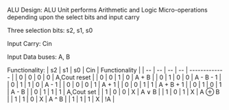  ALU Design: ALU Unit performs Arithmetic and Logic Micro-operations depending upon the select bits and input carry
 
 Three selection bits: s2, s1, s0
 
 Input Carry: Cin
 
 Input Data buses: A, B
 
 
 Functionality:
 | s2 | s1 | s0 | Cin | Functionality |
 | -- | -- | -- | -- | ------------- | 
 | 0  | 0  | 0  | 0  |  A,Cout reset |
 | 0  | 0  | 1  | 0  |  A + B |
 | 0  | 1  | 0  | 0  |  A - B - 1 |
 | 0  | 1  | 1  | 0  |  A - 1 |
 | 0  | 0  | 0  | 1  |  A + 1 |
 | 0  | 0  | 1  | 1  |  A + B + 1 |
 | 0  | 1  | 0  | 1  |  A - B |
 | 0  | 1  | 1  | 1  |  A,Cout set |
 | 1  | 0  | 0  | X  |  A ∨ B |
 | 1  | 0  | 1  |  X |  A ⊕ B |
 | 1  | 1  | 0  | X  |  A ^ B |
 | 1  | 1  | 1  | X  |  !A |
